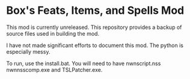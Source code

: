 # Box's Feats, Items, and Spells Mod

This mod is currently unreleased. This repository provides a backup of source files used in building the mod.

I have not made significant efforts to document this mod. The python is especially messy.

To run, use the install.bat. You will need to have nwnscript.nss nwnnsscomp.exe and TSLPatcher.exe.